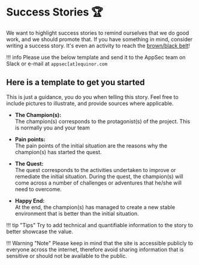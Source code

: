 # Success Stories 🏆

We want to highlight success stories to remind ourselves that we do good work, and we should promote that. If you have something in mind, consider writing a success story. It's even an activity to reach the [brown/black belt](../4-learning-platform.md#activities)!

!!! info
    Please use the below template and send it to the AppSec team on Slack or e-mail at ``appsec[at]equinor.com``

## Here is a template to get you started

This is just a guidance, you do you when telling this story. Feel free to include pictures to illustrate, and provide sources where applicable.

- **The Champion(s):**<br>
The champion(s) corresponds to the protagonist(s) of the project. This is normally you and your team

- **Pain points:**<br>
The pain points of the initial situation are the reasons why the champion(s) has started the quest.

- **The Quest:**<br>
The quest corresponds to the activities undertaken to improve or remediate the initial situation. During the quest, the champion(s) will come across a number of challenges or adventures that he/she will need to overcome.

- **Happy End:**<br>
At the end, the champion(s) has managed to create a new stable environment that is better than the initial situation.

!!! tip "Tips"
    Try to add technical and quantifiable information to the story to better showcase the value.

!!! Warning "Note"
    Please keep in mind that the site is accessible publicly to everyone across the internet, therefore avoid sharing information that is sensitive or should not be available to the public.
